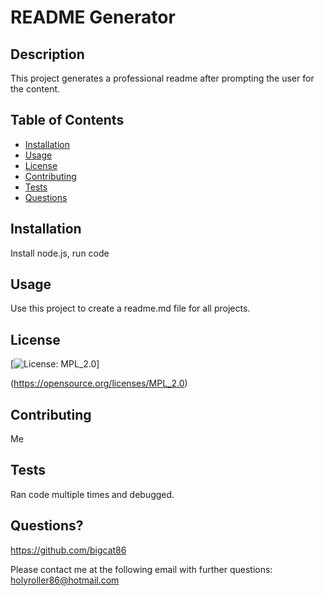 # README Generator 
## Description
This project generates a professional readme after prompting the user for the content.
## Table of Contents
* [Installation](https://github.com/bigcat86/readme-generator/blob/main/READMEnew.md#Installation)
* [Usage](https://github.com/bigcat86/readme-generator/blob/main/READMEnew.md#Usage)
* [License](https://github.com/bigcat86/readme-generator/blob/main/READMEnew.md#License)
* [Contributing](https://github.com/bigcat86/readme-generator/blob/main/READMEnew.md#Contributing)
* [Tests](https://github.com/bigcat86/readme-generator/blob/main/READMEnew.md#Tests)
* [Questions](https://github.com/bigcat86/readme-generator/blob/main/READMEnew.md#Questions)
## Installation
Install node.js, run code
## Usage
Use this project to create a readme.md file for all projects.
## License
[![License: MPL_2.0](https://img.shields.io/badge/License-MPL_2.0-blue.svg)]

(https://opensource.org/licenses/MPL_2.0)
## Contributing
Me
## Tests
Ran code multiple times and debugged.
## Questions?

https://github.com/bigcat86

Please contact me at the following email with further questions: holyroller86@hotmail.com
  